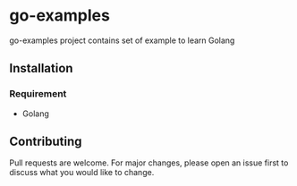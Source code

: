 # go-examples 
go-examples project contains set of example to learn Golang 
## Installation

### Requirement
* Golang


## Contributing
Pull requests are welcome. For major changes, please open an issue first to discuss what you would like to change.

